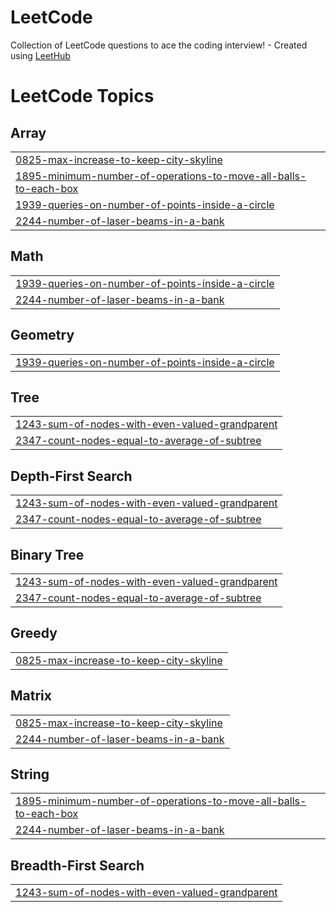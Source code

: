 # LeetCode
Collection of LeetCode questions to ace the coding interview! - Created using [LeetHub](https://github.com/QasimWani/LeetHub)

<!---LeetCode Topics Start-->
# LeetCode Topics
## Array
|  |
| ------- |
| [0825-max-increase-to-keep-city-skyline](https://github.com/SeanKim912/LeetCode/tree/master/0825-max-increase-to-keep-city-skyline) |
| [1895-minimum-number-of-operations-to-move-all-balls-to-each-box](https://github.com/SeanKim912/LeetCode/tree/master/1895-minimum-number-of-operations-to-move-all-balls-to-each-box) |
| [1939-queries-on-number-of-points-inside-a-circle](https://github.com/SeanKim912/LeetCode/tree/master/1939-queries-on-number-of-points-inside-a-circle) |
| [2244-number-of-laser-beams-in-a-bank](https://github.com/SeanKim912/LeetCode/tree/master/2244-number-of-laser-beams-in-a-bank) |
## Math
|  |
| ------- |
| [1939-queries-on-number-of-points-inside-a-circle](https://github.com/SeanKim912/LeetCode/tree/master/1939-queries-on-number-of-points-inside-a-circle) |
| [2244-number-of-laser-beams-in-a-bank](https://github.com/SeanKim912/LeetCode/tree/master/2244-number-of-laser-beams-in-a-bank) |
## Geometry
|  |
| ------- |
| [1939-queries-on-number-of-points-inside-a-circle](https://github.com/SeanKim912/LeetCode/tree/master/1939-queries-on-number-of-points-inside-a-circle) |
## Tree
|  |
| ------- |
| [1243-sum-of-nodes-with-even-valued-grandparent](https://github.com/SeanKim912/LeetCode/tree/master/1243-sum-of-nodes-with-even-valued-grandparent) |
| [2347-count-nodes-equal-to-average-of-subtree](https://github.com/SeanKim912/LeetCode/tree/master/2347-count-nodes-equal-to-average-of-subtree) |
## Depth-First Search
|  |
| ------- |
| [1243-sum-of-nodes-with-even-valued-grandparent](https://github.com/SeanKim912/LeetCode/tree/master/1243-sum-of-nodes-with-even-valued-grandparent) |
| [2347-count-nodes-equal-to-average-of-subtree](https://github.com/SeanKim912/LeetCode/tree/master/2347-count-nodes-equal-to-average-of-subtree) |
## Binary Tree
|  |
| ------- |
| [1243-sum-of-nodes-with-even-valued-grandparent](https://github.com/SeanKim912/LeetCode/tree/master/1243-sum-of-nodes-with-even-valued-grandparent) |
| [2347-count-nodes-equal-to-average-of-subtree](https://github.com/SeanKim912/LeetCode/tree/master/2347-count-nodes-equal-to-average-of-subtree) |
## Greedy
|  |
| ------- |
| [0825-max-increase-to-keep-city-skyline](https://github.com/SeanKim912/LeetCode/tree/master/0825-max-increase-to-keep-city-skyline) |
## Matrix
|  |
| ------- |
| [0825-max-increase-to-keep-city-skyline](https://github.com/SeanKim912/LeetCode/tree/master/0825-max-increase-to-keep-city-skyline) |
| [2244-number-of-laser-beams-in-a-bank](https://github.com/SeanKim912/LeetCode/tree/master/2244-number-of-laser-beams-in-a-bank) |
## String
|  |
| ------- |
| [1895-minimum-number-of-operations-to-move-all-balls-to-each-box](https://github.com/SeanKim912/LeetCode/tree/master/1895-minimum-number-of-operations-to-move-all-balls-to-each-box) |
| [2244-number-of-laser-beams-in-a-bank](https://github.com/SeanKim912/LeetCode/tree/master/2244-number-of-laser-beams-in-a-bank) |
## Breadth-First Search
|  |
| ------- |
| [1243-sum-of-nodes-with-even-valued-grandparent](https://github.com/SeanKim912/LeetCode/tree/master/1243-sum-of-nodes-with-even-valued-grandparent) |
<!---LeetCode Topics End-->